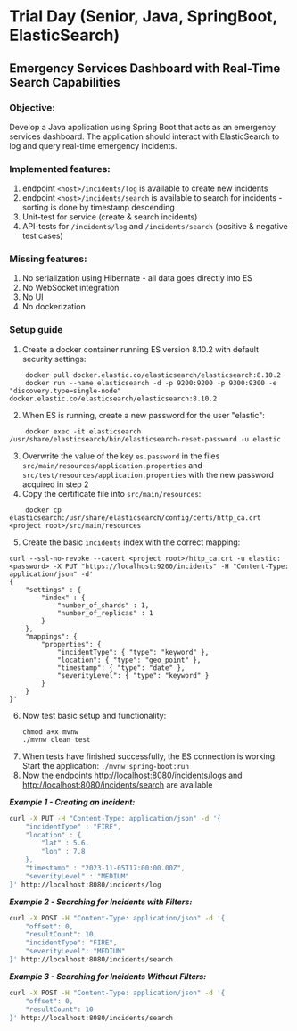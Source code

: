 # Trial Day (Senior, Java, SpringBoot, ElasticSearch)

## Emergency Services Dashboard with Real-Time Search Capabilities

### Objective:

Develop a Java application using Spring Boot that acts as an emergency services dashboard. The application should
interact with ElasticSearch to log and query real-time emergency incidents.

### Implemented features:

1. endpoint `<host>/incidents/log` is available to create new incidents
1. endpoint `<host>/incidents/search` is available to search for incidents - sorting is done by timestamp descending
1. Unit-test for service (create & search incidents)
1. API-tests for `/incidents/log` and `/incidents/search` (positive & negative test cases)

### Missing features:

1. No serialization using Hibernate - all data goes directly into ES
1. No WebSocket integration
1. No UI
1. No dockerization


### Setup guide

1. Create a docker container running ES version 8.10.2 with default security settings:

```
    docker pull docker.elastic.co/elasticsearch/elasticsearch:8.10.2 
    docker run --name elasticsearch -d -p 9200:9200 -p 9300:9300 -e "discovery.type=single-node" docker.elastic.co/elasticsearch/elasticsearch:8.10.2
```

2. When ES is running, create a new password for the user "elastic": 

```
    docker exec -it elasticsearch /usr/share/elasticsearch/bin/elasticsearch-reset-password -u elastic
```

3. Overwrite the value of the key `es.password` in the files `src/main/resources/application.properties` and `src/test/resources/application.properties` with the new password acquired in step 2
4. Copy the certificate file into `src/main/resources`: 

```
    docker cp elasticsearch:/usr/share/elasticsearch/config/certs/http_ca.crt <project root>/src/main/resources
```

5. Create the basic `incidents` index with the correct mapping:

```
curl --ssl-no-revoke --cacert <project root>/http_ca.crt -u elastic:<password> -X PUT "https://localhost:9200/incidents" -H "Content-Type: application/json" -d' 
{
    "settings" : {
        "index" : {
            "number_of_shards" : 1,
            "number_of_replicas" : 1
        }
    },
    "mappings": {
        "properties": {
            "incidentType": { "type": "keyword" },
            "location": { "type": "geo_point" },
            "timestamp": { "type": "date" },
            "severityLevel": { "type": "keyword" }
        }
    }
}'
```


6. Now test basic setup and functionality:
    ```
    chmod a+x mvnw
    ./mvnw clean test
    ```
7. When tests have finished successfully, the ES connection is working. Start the application: `./mvnw spring-boot:run`
8. Now the endpoints [http://localhost:8080/incidents/logs](http://localhost:8080/incidents/logs) and [http://localhost:8080/incidents/search](http://localhost:8080/incidents/search) are available


***Example 1 - Creating an Incident:***
```bash
curl -X PUT -H "Content-Type: application/json" -d '{
    "incidentType" : "FIRE",
    "location" : {
        "lat" : 5.6,
        "lon" : 7.8
    },
    "timestamp" : "2023-11-05T17:00:00.00Z",
    "severityLevel" : "MEDIUM"
}' http://localhost:8080/incidents/log
```

***Example 2 - Searching for Incidents with Filters:***
```bash
curl -X POST -H "Content-Type: application/json" -d '{
    "offset": 0,
    "resultCount": 10,
    "incidentType": "FIRE",
    "severityLevel": "MEDIUM"
}' http://localhost:8080/incidents/search
```

***Example 3 - Searching for Incidents Without Filters:***
```bash
curl -X POST -H "Content-Type: application/json" -d '{
    "offset": 0,
    "resultCount": 10
}' http://localhost:8080/incidents/search
```

